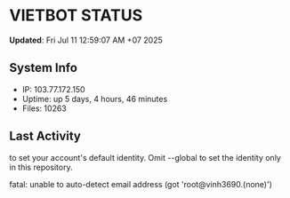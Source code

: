 # VIETBOT STATUS
**Updated**: Fri Jul 11 12:59:07 AM +07 2025

## System Info
- IP: 103.77.172.150
- Uptime: up 5 days, 4 hours, 46 minutes
- Files: 10263

## Last Activity

to set your account's default identity.
Omit --global to set the identity only in this repository.

fatal: unable to auto-detect email address (got 'root@vinh3690.(none)')
